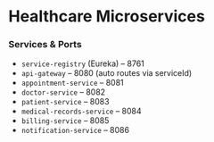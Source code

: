 # Healthcare Microservices 

### Services & Ports
- `service-registry` (Eureka) – 8761
- `api-gateway` – 8080 (auto routes via serviceId)
- `appointment-service` – 8081
- `doctor-service` – 8082
- `patient-service` – 8083
- `medical-records-service` – 8084
- `billing-service` – 8085
- `notification-service` – 8086

